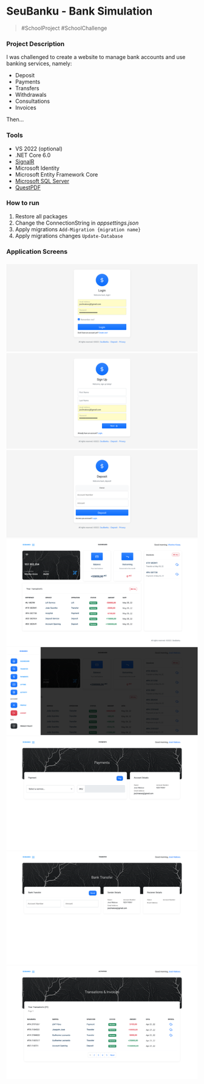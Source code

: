 # SeuBanku - Bank Simulation

> #SchoolProject #SchoolChallenge

<h3>Project Description</h3>

I was challenged to create a website to manage bank accounts and use banking services, namely:

<ul>
    <li>Deposit</li>
    <li>Payments</li>
    <li>Transfers</li>
    <li>Withdrawals</li>
    <li>Consultations</li>
    <li>Invoices</li>
</ul>

Then...

<h3>Tools</h3>
<ul>
    <li>VS 2022 (optional)</li>
    <li>.NET Core 6.0</li>
    <li><a href="https://dotnet.microsoft.com/en-us/apps/aspnet/signalr">SignalR</a></li>
    <li>Microsoft Identity</li>
    <li>Microsoft Entity Framework Core</li>
    <li> <a href="https://www.microsoft.com/en-us/sql-server/sql-server-2019" target="_blank">Microsoft SQL Server</a></li>
    <li><a href="https://github.com/QuestPDF/QuestPDF">QuestPDF</a></li>
</ul>

<h3>How to run</h3>
<ol>
    <li>Restore all packages</li>
    <li>Change the ConnectionString in <i>appsettings.json</i></li>
    <li>Apply migrations <code>Add-Migration {migration name}</code></li>
    <li>Apply migrations changes <code>Update-Database</code></li>
</ol>

<h3>Application Screens<h3>

![Login Screen](https://github.com/JMatoso/SeuBanku/blob/main/project-images/login.png?raw=true)
![Signup Screen](https://github.com/JMatoso/SeuBanku/blob/main/project-images/signup.png?raw=true)
![Deposit Screen](https://github.com/JMatoso/SeuBanku/blob/main/project-images/deposit.png?raw=true)
![Dasboard Screen](https://github.com/JMatoso/SeuBanku/blob/main/project-images/dashboard.png?raw=true)
![Menu Screen](https://github.com/JMatoso/SeuBanku/blob/main/project-images/menu.png?raw=true)
![Payments Screen](https://github.com/JMatoso/SeuBanku/blob/main/project-images/payments.png?raw=true)
![Transfer Screen](https://github.com/JMatoso/SeuBanku/blob/main/project-images/transfer.png?raw=true)
![Operations Screen](https://github.com/JMatoso/SeuBanku/blob/main/project-images/operations.png?raw=true)